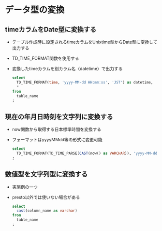 # データ型の変換

## timeカラムをDate型に変換する
* テーブル作成時に設定されるtimeカラムをUnixtime型からDate型に変換して出力する
* TD_TIME_FORMAT関数を使用する
* 変換したtimeカラムを別カラム名（datetime）で出力する

  ```sql
  select
    TD_TIME_FORMAT(time, 'yyyy-MM-dd HH:mm:ss', 'JST') as datetime,
    *
  from
    table_name
  ;
  ```

## 現在の年月日時刻を文字列に変換する
* now関数から取得する日本標準時間を変換する
* フォーマットはyyyyMMdd等の形式に変更可能

  ```sql
  select
    TD_TIME_FORMAT(TD_TIME_PARSE(CAST(now() as VARCHAR)), 'yyyy-MM-dd HH:mm:ss', 'JST')
  ;
  ```

## 数値型を文字列型に変換する
* 実施例の一つ
* presto以外では使いない場合がある

  ```sql
  select
    cast(column_name as varchar)
  from
    table_name
  ;
  ```
